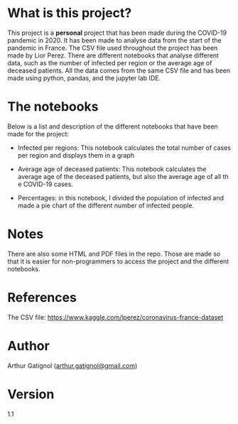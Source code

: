 # What is this project?

This project is a **personal** project that has been made during the COVID-19 pandemic in 2020. It has been made to analyse data from the start of the pandemic in France. The CSV file used throughout the project has been made by Lior Perez. There are different notebooks that analyse different data, such as the number of infected per region or the average age of deceased patients. All the data comes from the same CSV file and has been made using python, pandas, and the jupyter lab IDE.

# The notebooks

Below is a list and description of the different notebooks that have been made for the project:

- Infected per regions: This notebook calculates the total number of cases per region and displays them in a graph

- Average age of deceased patients: This notebook calculates the average age of the deceased patients, but also the average age of all th e COVID-19 cases. 

- Percentages: in this notebook, I divided the population of infected and made a pie chart of the different number of infected people. 

# Notes

There are also some HTML and PDF files in the repo. Those are made so that it is easier for non-programmers to access the project and the different notebooks. 

# References
The CSV file: https://www.kaggle.com/lperez/coronavirus-france-dataset

# Author

Arthur Gatignol (arthur.gatignol@gmail.com)

# Version

1.1



